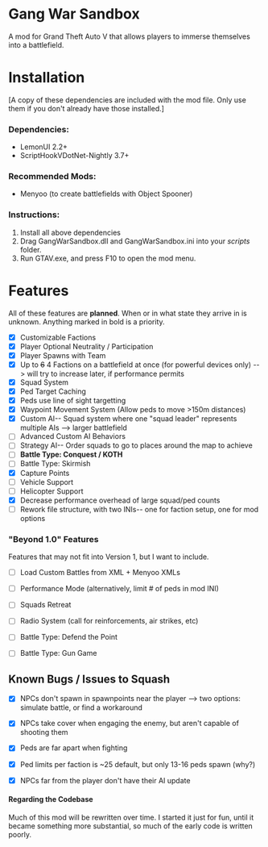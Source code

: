 # Gang War Sandbox
A mod for Grand Theft Auto V that allows players to immerse themselves into a battlefield.

# Installation
[A copy of these dependencies are included with the mod file. Only use them if you don't already have those installed.]
### Dependencies:
- LemonUI 2.2+
- ScriptHookVDotNet-Nightly 3.7+
### Recommended Mods:
- Menyoo (to create battlefields with Object Spooner)

### Instructions:
1. Install all above dependencies
2. Drag GangWarSandbox.dll and GangWarSandbox.ini into your *scripts* folder.
3. Run GTAV.exe, and press F10 to open the mod menu. 

# Features
All of these features are __planned__. When or in what state they arrive in is unknown. Anything marked in bold is a priority.
- [x] Customizable Factions
- [x] Player Optional Neutrality / Participation
- [x] Player Spawns with Team
- [x] Up to ~~6~~ 4 Factions on a battlefield at once (for powerful devices only) --> will try to increase later, if performance permits
- [x] Squad System
- [x] Ped Target Caching
- [x] Peds use line of sight targetting
- [x] Waypoint Movement System (Allow peds to move >150m distances)
- [x] Custom AI-- Squad system where one "squad leader" represents multiple AIs --> larger battlefield
- [ ] Advanced Custom AI Behaviors
- [ ] Strategy AI-- Order squads to go to places around the map to achieve
- [ ] __Battle Type: Conquest / KOTH__
- [ ] Battle Type: Skirmish
- [x] Capture Points
- [ ] Vehicle Support
- [ ] Helicopter Support
- [x] Decrease performance overhead of large squad/ped counts
- [ ] Rework file structure, with two INIs-- one for faction setup, one for mod options

### "Beyond 1.0" Features
Features that may not fit into Version 1, but I want to include.
- [ ] Load Custom Battles from XML + Menyoo XMLs
- [ ] Performance Mode (alternatively, limit # of peds in mod INI)
- [ ] Squads Retreat
- [ ] Radio System (call for reinforcements, air strikes, etc)
- [ ] Battle Type: Defend the Point
- [ ] Battle Type: Gun Game



## Known Bugs / Issues to Squash
- [x] NPCs don't spawn in spawnpoints near the player --> two options: simulate battle, or find a workaround
- [x] NPCs take cover when engaging the enemy, but aren't capable of shooting them
- [x] Peds are far apart when fighting
- [x] Ped limits per faction is ~25 default, but only 13-16 peds spawn (why?)
- [x] NPCs far from the player don't have their AI update






#### Regarding the Codebase
Much of this mod will be rewritten over time. I started it just for fun, until it became something more substantial, so much of the early code is written poorly. 
